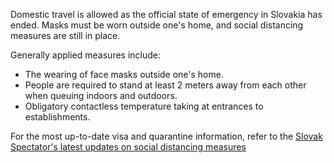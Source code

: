 Domestic travel is allowed as the official state of emergency in Slovakia has ended. Masks must be worn outside one's home, and social distancing measures are still in place.

Generally applied measures include:

- The wearing of face masks outside one's home.
- People are required to stand at least 2 meters away from each other when queuing indoors and outdoors.
- Obligatory contactless temperature taking at entrances to establishments.

For the most up-to-date visa and quarantine information, refer to the [Slovak Spectator's latest updates on social distancing measures](https://spectator.sme.sk/c/22437827/mass-events-and-rules-for-swimming-pools-more-measures-lifted-from-july-1.html)
